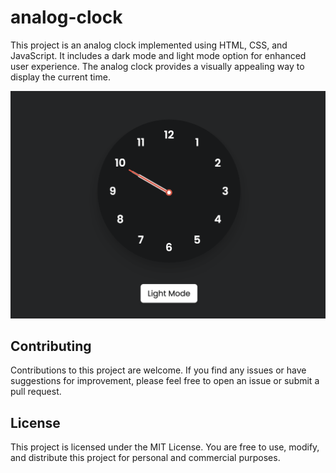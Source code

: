 # analog-clock

This project is an analog clock implemented using HTML, CSS, and JavaScript. It includes a dark mode and light mode option for enhanced user experience. The analog clock provides a visually appealing way to display the current time.

![analog-clock-screenshot](./screenshot-analog-clock.png)

## Contributing

Contributions to this project are welcome. If you find any issues or have suggestions for improvement, please feel free to open an issue or submit a pull request.

## License

This project is licensed under the MIT License. You are free to use, modify, and distribute this project for personal and commercial purposes.
